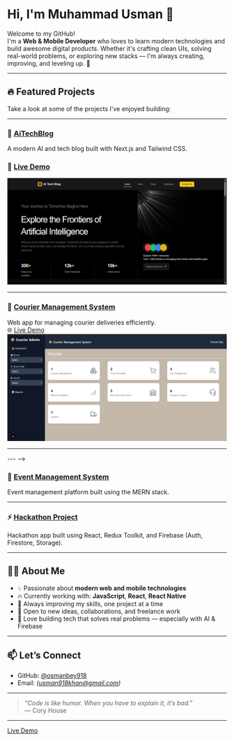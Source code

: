 # Hi, I'm Muhammad Usman 👋

Welcome to my GitHub!  
I'm a **Web & Mobile Developer** who loves to learn modern technologies and build awesome digital products. Whether it's crafting clean UIs, solving real-world problems, or exploring new stacks — I'm always creating, improving, and leveling up. 🚀

---

## 🔥 Featured Projects

Take a look at some of the projects I've enjoyed building:

---

### 🧠 [AiTechBlog](https://github.com/osmanbey918/AiTechBlog)  
A modern AI and tech blog built with Next.js and Tailwind CSS.    
### 🧠 [Live Demo](https://www.techolyze.com)  


![AiTechBlog Screenshot](./public/home-ss.png)

---

### 🚚 [Courier Management System](https://github.com/osmanbey918/courier-management-system)  
Web app for managing courier deliveries efficiently.  
🌐 [Live Demo](https://courier-management-system-iota.vercel.app)  
![Courier Screenshot](./public/courierX.png)

---


--- -->

### 🎉 [Event Management System](https://github.com/osmanbey918/final-hackathon-SMIT)  
Event management platform built using the MERN stack.  

---

### ⚡ [Hackathon Project](https://github.com/osmanbey918/Hackathon)  
Hackathon app built using React, Redux Toolkit, and Firebase (Auth, Firestore, Storage).  

---

## 👨‍💻 About Me

- 💡 Passionate about **modern web and mobile technologies**
- 🔥 Currently working with: **JavaScript**, **React**, **React Native**
- 🎯 Always improving my skills, one project at a time
- 🤝 Open to new ideas, collaborations, and freelance work
- 🧠 Love building tech that solves real problems — especially with AI & Firebase

---

## 📫 Let’s Connect

- GitHub: [@osmanbey918](https://github.com/usman-918)
- Email: *(usman918khan@gmail.com)*

---

> _“Code is like humor. When you have to explain it, it’s bad.”_  
> — Cory House

---
[Live Demo](https://www.techolyze.com)


